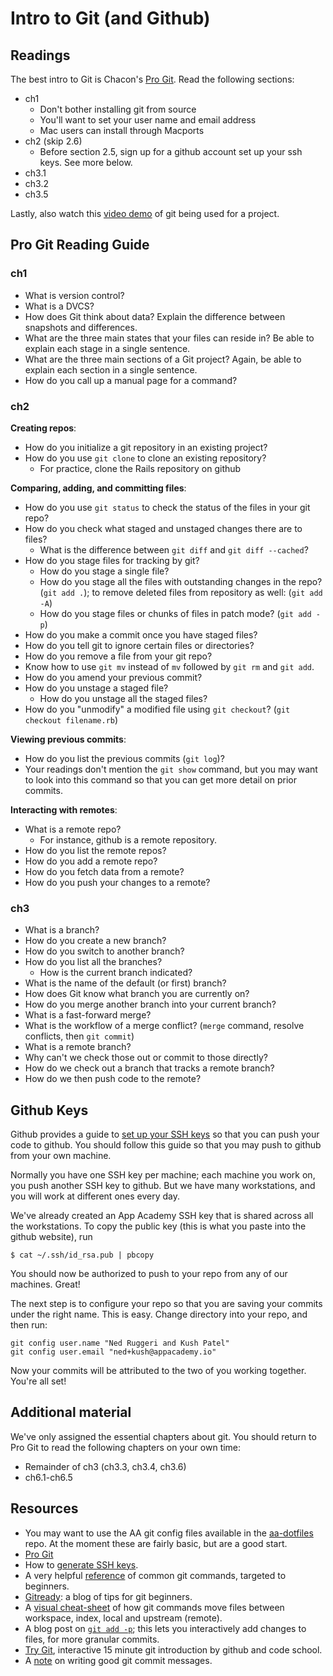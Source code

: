 # Intro to Git (and Github)

## Readings
The best intro to Git is Chacon's [Pro Git][pro-git]. Read the
following sections:

* ch1
  * Don't bother installing git from source
  * You'll want to set your user name and email address
  * Mac users can install through Macports
* ch2 (skip 2.6)
  * Before section 2.5, sign up for a github account set up your ssh
    keys. See more below.
* ch3.1
* ch3.2
* ch3.5

Lastly, also watch this [video demo][vimeo-demo] of git being used for
a project.

[vimeo-demo]: http://vimeo.com/16395537

## Pro Git Reading Guide
### ch1
* What is version control?
* What is a DVCS?
* How does Git think about data? Explain the difference between
  snapshots and differences.
* What are the three main states that your files can reside in? Be
  able to explain each stage in a single sentence.
* What are the three main sections of a Git project? Again, be
  able to explain each section in a single sentence.
* How do you call up a manual page for a command?

### ch2

**Creating repos**:
* How do you initialize a git repository in an existing project?
* How do you use `git clone` to clone an existing repository?
  * For practice, clone the Rails repository on github

**Comparing, adding, and committing files**:
* How do you use `git status` to check the status of the files in your
  git repo?
* How do you check what staged and unstaged changes there are to files?
  * What is the difference between `git diff` and `git diff --cached`?
* How do you stage files for tracking by git?
  * How do you stage a single file?
  * How do you stage all the files with outstanding changes in the
    repo? (`git add .`); to remove deleted files from repository as well: (`git add -A`)
  * How do you stage files or chunks of files in patch mode? (`git add
    -p`)
* How do you make a commit once you have staged files?
* How do you tell git to ignore certain files or directories? 
* How do you remove a file from your git repo?
* Know how to use `git mv` instead of `mv` followed by `git rm` and
  `git add`.
* How do you amend your previous commit?
* How do you unstage a staged file?
  * How do you unstage all the staged files?
* How do you "unmodify" a modified file using `git checkout`? (`git checkout filename.rb`)

**Viewing previous commits**:
* How do you list the previous commits (`git log`)?
* Your readings don't mention the `git show` command, but you may want
  to look into this command so that you can get more detail on prior
  commits.

**Interacting with remotes**:
* What is a remote repo?
  * For instance, github is a remote repository.
* How do you list the remote repos?
* How do you add a remote repo?
* How do you fetch data from a remote?
* How do you push your changes to a remote?
  
### ch3
* What is a branch?
* How do you create a new branch?
* How do you switch to another branch?
* How do you list all the branches?
  * How is the current branch indicated?
* What is the name of the default (or first) branch?
* How does Git know what branch you are currently on?
* How do you merge another branch into your current branch?
* What is a fast-forward merge?
* What is the workflow of a merge conflict? (`merge` command, resolve
  conflicts, then `git commit`)
* What is a remote branch?
* Why can't we check those out or commit to those directly?
* How do we check out a branch that tracks a remote branch?
* How do we then push code to the remote?

## Github Keys

Github provides a guide to [set up your SSH keys][ssh-guide] so that
you can push your code to github. You should follow this guide so that
you may push to github from your own machine.

Normally you have one SSH key per machine; each machine you work on,
you push another SSH key to github. But we have many workstations, and
you will work at different ones every day.

We've already created an App Academy SSH key that is shared across all
the workstations. To copy the public key (this is what you paste into
the github website), run

    $ cat ~/.ssh/id_rsa.pub | pbcopy

You should now be authorized to push to your repo from any of our
machines. Great!

The next step is to configure your repo so that you are saving your
commits under the right name. This is easy. Change directory into your
repo, and then run:

    git config user.name "Ned Ruggeri and Kush Patel"
    git config user.email "ned+kush@appacademy.io"

Now your commits will be attributed to the two of you working
together. You're all set!

## Additional material

We've only assigned the essential chapters about git. You should
return to Pro Git to read the following chapters on your own time:

* Remainder of ch3 (ch3.3, ch3.4, ch3.6)
* ch6.1-ch6.5

## Resources
* You may want to use the AA git config files available in the
  [aa-dotfiles][aa-dotfiles] repo. At the moment these are fairly
  basic, but are a good start.
* [Pro Git][pro-git]
* How to [generate SSH keys][ssh-guide].
* A very helpful [reference][git-ref] of common git commands, targeted to
  beginners.
* [Gitready][gitready]: a blog of tips for git beginners.
* A [visual cheat-sheet][git-cheatsheet] of how git commands move files
  between workspace, index, local and upstream (remote).
* A blog post on [`git add -p`][git-add-p-post]; this lets you
  interactively add changes to files, for more granular commits.
* [Try Git][try-git], interactive 15 minute git introduction by github and code school.
* A [note][commit-msgs] on writing good git commit messages.

[aa-dotfiles]: https://github.com/app-academy/aa-dotfiles
[pro-git]: http://git-scm.com/book
[ssh-guide]: https://help.github.com/articles/generating-ssh-keys
[git-videos]: http://git-scm.com/videos
[git-ref]: http://gitref.org/
[gitready]: http://gitready.com
[git-cheatsheet]: http://www.ndpsoftware.com/git-cheatsheet.html
[git-add-p-post]: http://johnkary.net/git-add-p-the-most-powerful-git-feature-youre-not-using-yet/
[git-tutorial]: http://www.vogella.com/articles/Git/article.html
[try-git]: http://try.github.com/
[commit-msgs]: http://tbaggery.com/2008/04/19/a-note-about-git-commit-messages.html
[Branching-Strategies]: http://nvie.com/posts/a-successful-git-branching-model/
